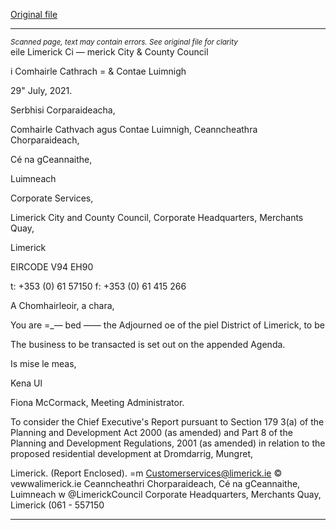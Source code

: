 [Original file](https://www.limerick.ie/sites/default/files/media/documents/2021-08/00-agenda-adjourned-meeting-of-the-metropolitan-district-of-limerick-05.08.2021-.pdf)

---
*<small>Scanned page, text may contain errors. See original file for clarity</small>*  
eile Limerick Ci
— merick City
& County Council

i Comhairle Cathrach
= & Contae Luimnigh

29" July, 2021.

Serbhisi Corparaideacha,

Comhairle Cathvach agus Contae Luimnigh,
Ceanncheathra Chorparaideach,

Cé na gCeannaithe,

Luimneach

Corporate Services,

Limerick City and County Council,
Corporate Headquarters,
Merchants Quay,

Limerick

EIRCODE V94 EH90

t: +353 (0) 61 57150
f: +353 (0) 61 415 266

A Chomhairleoir, a chara,

You are =_— bed —— the Adjourned oe of the piel District of Limerick, to be

The business to be transacted is set out on the appended Agenda.

Is mise le meas,

Kena Ul

Fiona McCormack,
Meeting Administrator.

To consider the Chief Executive's Report pursuant to Section 179 3(a) of the Planning and
Development Act 2000 (as amended) and Part 8 of the Planning and Development Regulations, 2001
(as amended) in relation to the proposed residential development at Dromdarrig, Mungret,

Limerick.
(Report Enclosed).
=m Customerservices@limerick.ie
© vewwalimerick.ie
Ceanncheathri Chorparaideach, Cé na gCeannaithe, Luimneach w @LimerickCouncil
Corporate Headquarters, Merchants Quay, Limerick (061 - 557150


---
